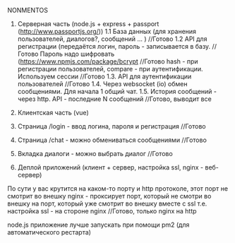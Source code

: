 NONMENTOS
1. Серверная часть (node.js + express + passport (http://www.passportjs.org/))
1.1 База данных (для хранения пользователей, диалогов?, сообщений ... )  //Готово
1.2 API для регистрации (передаётся логин, пароль - записывается в базу. //Готово Пароль надо шифровать (https://www.npmjs.com/package/bcrypt //Готово
hash - при регистрации пользователей, compare - при аутентификации.
Используем сессии //Готово
1.3. API для аутентификации пользователей //Готово
1.4. Через websocket (io) обмен сообщениями. Для начала 1 общий чат.
1.5. История сообщений - через http. API - последние N сообщений //Готово, выводит все

2. Клиентская часть (vue)
1. Страница /login - ввод логина, пароля и регистрация //Готово
2. Страница /chat - можно обмениваться сообщениями //Готово
3. Вкладка диалоги - можно выбрать диалог //Готово

3. Деплой приложений (клиент + сервер, настройка ssl, nginx - веб-сервер)

По сути у вас крутится на каком-то порту и http протоколе, этот порт не смотрит во внешку
nginx - проксирует порт, который не смотри во внешку на порт, который уже смотрит во внешку вместе с ssl
т.е. настройка ssl - на стороне nginx
//Готово, только nginx на http

node.js приложение лучше запускать при помощи pm2 (для автоматического рестарта)
